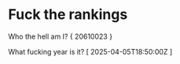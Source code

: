 # Fuck the rankings

Who the hell am I?
{ 20610023 }

What fucking year is it?
[ 2025-04-05T18:50:00Z ]
